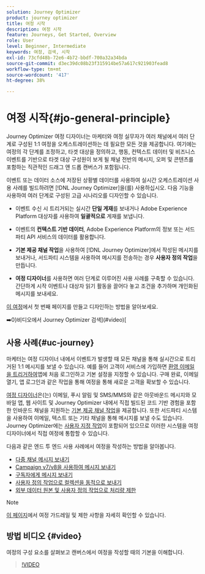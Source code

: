 ```yaml
---
solution: Journey Optimizer
product: journey optimizer
title: 여정 시작
description: 여정 시작
feature: Journeys, Get Started, Overview
role: User
level: Beginner, Intermediate
keywords: 여정, 검색, 시작
exl-id: 73cfd48b-72e6-4b72-bbdf-700a32a34bda
source-git-commit: d3ec39dc08b23f315914be57a617c921903fead8
workflow-type: tm+mt
source-wordcount: '417'
ht-degree: 38%

---
```



# 여정 시작{#jo-general-principle}

Journey Optimizer 여정 디자이너는 마케터와 여정 실무자가 여러 채널에서 여러 단계로 구성된 1:1 여정을 오케스트레이션하는 데 필요한 모든 것을 제공합니다. 여기에는 여정의 각 단계를 조정하고, 타겟 대상을 정의하고, 행동, 컨텍스트 데이터 및 비즈니스 이벤트를 기반으로 타겟 대상 구성원이 보게 될 채널 전반의 메시지, 오퍼 및 콘텐츠를 포함하는 직관적인 드래그 앤 드롭 캔버스가 포함됩니다.

이벤트 또는 데이터 소스에 저장된 상황별 데이터를 사용하여 실시간 오케스트레이션 사용 사례를 빌드하려면 [!DNL Journey Optimizer]을(를) 사용하십시오. 다음 기능을 사용하여 여러 단계로 구성된 고급 시나리오를 디자인할 수 있습니다.

* 이벤트 수신 시 트리거되는 실시간 **단일 게재**&#x200B;를 보내거나 Adobe Experience Platform 대상자를 사용하여 **일괄적으로** 게재를 보냅니다.

* 이벤트의 **컨텍스트 기반 데이터**, Adobe Experience Platform의 정보 또는 서드파티 API 서비스의 데이터를 활용합니다.

* **기본 제공 채널 작업**&#x200B;을 사용하여 [!DNL Journey Optimizer]에서 작성된 메시지를 보내거나, 서드파티 시스템을 사용하여 메시지를 전송하는 경우 **사용자 정의 작업**&#x200B;을 만듭니다.

* **여정 디자이너**&#x200B;를 사용하면 여러 단계로 이루어진 사용 사례를 구축할 수 있습니다. 간단하게 시작 이벤트나 대상자 읽기 활동을 끌어다 놓고 조건을 추가하며 개인화된 메시지를 보내세요.

[이 여정](journey-gs.md)에서 첫 번째 페이지를 만들고 디자인하는 방법을 알아보세요.

➡️0}비디오에서 Journey Optimizer 검색](#video)[

## 사용 사례{#uc-journey}

마케터는 여정 디자이너 내에서 이벤트가 발생할 때 모든 채널을 통해 실시간으로 트리거된 1:1 메시지를 보낼 수 있습니다. 예를 들어 고객이 서비스에 가입하면 [환영 이메일을 트리거하여](message-to-subscribers-uc.md)앱에 처음 로그인하고 기본 설정을 지정할 수 있습니다. 구매 완료, 이메일 열기, 앱 로그인과 같은 작업을 통해 여정을 통해 새로운 고객을 확보할 수 있습니다.

[여정 디자이너](using-the-journey-designer.md)은(는) 이메일, 푸시 알림 및 SMS/MMS와 같은 아웃바운드 메시지와 모바일 앱, 웹 사이트 및 Journey Optimizer 내에서 직접 빌드된 코드 기반 경험을 포함한 인바운드 채널을 지원하는 [기본 제공 채널 작업](journeys-message.md)을 제공합니다. 또한 서드파티 시스템을 사용하여 이메일, 텍스트 또는 기타 채널을 통해 메시지를 보낼 수도 있습니다. Journey Optimizer에는 [사용자 지정 작업](using-custom-actions.md)이 포함되어 있으므로 이러한 시스템을 여정 디자이너에서 직접 여정에 통합할 수 있습니다.

다음과 같은 엔드 투 엔드 사용 사례에서 여정을 작성하는 방법을 알아봅니다.

* [다중 채널 메시지 보내기](journeys-uc.md)
* [Campaign v7/v8을 사용하여 메시지 보내기](ajo-ac.md)
* [구독자에게 메시지 보내기](message-to-subscribers-uc.md)
* [사용자 정의 작업으로 컬렉션을 동적으로 보내기](collections.md)
* [외부 데이터 원본 및 사용자 정의 작업으로 처리량 제한](limit-throughput.md)

>[!NOTE]
>
>[이 페이지](../start/guardrails.md)에서 여정 가드레일 및 제한 사항을 자세히 확인할 수 있습니다.

## 방법 비디오 {#video}

여정의 구성 요소를 살펴보고 캔버스에서 여정을 작성할 때의 기본을 이해합니다.

>[!VIDEO](https://video.tv.adobe.com/v/3424996?quality=12)
